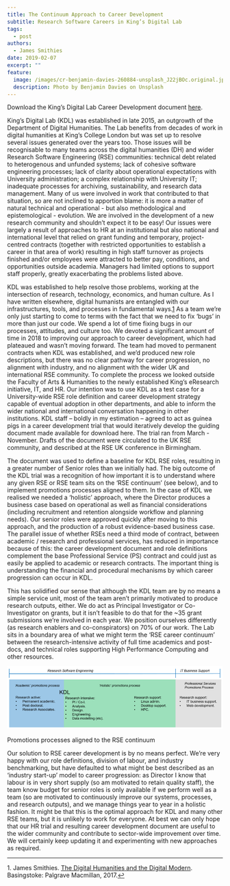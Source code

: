 ```yaml
---
title: The Continuum Approach to Career Development
subtitle: Research Software Careers in King’s Digital Lab
tags:
  - post
authors:
  - James Smithies
date: 2019-02-07
excerpt: ""
feature:
  image: /images/cr-benjamin-davies-260884-unsplash_J22jBOc.original.jpg
  description: Photo by Benjamin Davies on Unsplash
---
```


Download the King’s Digital Lab Career Development document [here](http://doi.org/10.5281/zenodo.2559235).

King’s Digital Lab (KDL) was established in late 2015, an outgrowth of the Department of Digital Humanities. The Lab benefits from decades of work in digital humanities at King’s College London but was set up to resolve several issues generated over the years too. Those issues will be recognisable to many teams across the digital humanities (DH) and wider Research Software Engineering (RSE) communities: technical debt related to heterogenous and unfunded systems; lack of cohesive software engineering processes; lack of clarity about operational expectations with University administration; a complex relationship with University IT; inadequate processes for archiving, sustainability, and research data management. Many of us were involved in work that contributed to that situation, so are not inclined to apportion blame: it is more a matter of natural technical and operational - but also methodological and epistemological - evolution. We are involved in the development of a new research community and shouldn’t expect it to be easy! Our issues were largely a result of approaches to HR at an institutional but also national and international level that relied on grant funding and temporary, project-centred contracts (together with restricted opportunities to establish a career in that area of work) resulting in high staff turnover as projects finished and/or employees were attracted to better pay, conditions, and opportunities outside academia. Managers had limited options to support staff properly, greatly exacerbating the problems listed above.

KDL was established to help resolve those problems, working at the intersection of research, technology, economics, and human culture. As I have written elsewhere, digital humanists are entangled with our infrastructures, tools, and processes in fundamental ways.[1](#fn1) As a team we’re only just starting to come to terms with the fact that we need to fix ‘bugs’ in more than just our code. We spend a lot of time fixing bugs in our processes, attitudes, and culture too. We devoted a significant amount of time in 2018 to improving our approach to career development, which had plateaued and wasn’t moving forward. The team had moved to permanent contracts when KDL was established, and we’d produced new role descriptions, but there was no clear pathway for career progression, no alignment with industry, and no alignment with the wider UK and international RSE community. To complete the process we looked outside the Faculty of Arts & Humanities to the newly established King’s eResearch initiative, IT, and HR. Our intention was to use KDL as a test case for a University-wide RSE role definition and career development strategy capable of eventual adoption in other departments, and able to inform the wider national and international conversation happening in other institutions. KDL staff – boldly in my estimation – agreed to act as guinea pigs in a career development trial that would iteratively develop the guiding document made available for download here. The trial ran from March - November. Drafts of the document were circulated to the UK RSE community, and described at the RSE UK conference in Birmingham.

The document was used to define a baseline for KDL RSE roles, resulting in a greater number of Senior roles than we initially had. The big outcome of the KDL trial was a recognition of how important it is to understand where any given RSE or RSE team sits on the ‘RSE continuum’ (see below), and to implement promotions processes aligned to them. In the case of KDL we realised we needed a ‘holistic’ approach, where the Director produces a business case based on operational as well as financial considerations (including recruitment and retention alongside workflow and planning needs). Our senior roles were approved quickly after moving to this approach, and the production of a robust evidence-based business case. The parallel issue of whether RSEs need a third mode of contract, between academic / research and professional services, has reduced in importance because of this: the career development document and role definitions complement the base Professional Service (PS) contract and could just as easily be applied to academic or research contracts. The important thing is understanding the financial and procedural mechanisms by which career progression can occur in KDL.

This has solidified our sense that although the KDL team are by no means a simple service unit, most of the team aren’t primarily motivated to produce research outputs, either. We do act as Principal Investigator or Co-Investigator on grants, but it isn’t feasible to do that for the ~35 grant submissions we’re involved in each year. We position ourselves differently (as research enablers and co-conspirators) on 70% of our work. The Lab sits in a boundary area of what we might term the ‘RSE career continuum’ between the research-intensive activity of full time academics and post-docs, and technical roles supporting High Performance Computing and other resources.

![RSE Careers](/images/rse-careers.width-1024.png)

Promotions processes aligned to the RSE continuum

Our solution to RSE career development is by no means perfect. We’re very happy with our role definitions, division of labour, and industry benchmarking, but have defaulted to what might be best described as an ‘industry start-up’ model to career progression: as Director I know that labour is in very short supply (so am motivated to retain quality staff), the team know budget for senior roles is only available if we perform well as a team (so are motivated to continuously improve our systems, processes, and research outputs), and we manage things year to year in a holistic fashion. It might be that this is the optimal approach for KDL and many other RSE teams, but it is unlikely to work for everyone. At best we can only hope that our HR trial and resulting career development document are useful to the wider community and contribute to sector-wide improvement over time. We will certainly keep updating it and experimenting with new approaches as required.

---

1. James Smithies. [The Digital Humanities and the Digital Modern](https://www.palgrave.com/gb/book/9781137499431). Basingstoke: Palgrave Macmillan, 2017.[↩](#ref1)
